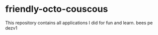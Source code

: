# friendly-octo-couscous
This repository contains all applications I did for fun and learn.
bees
pe dezv1
